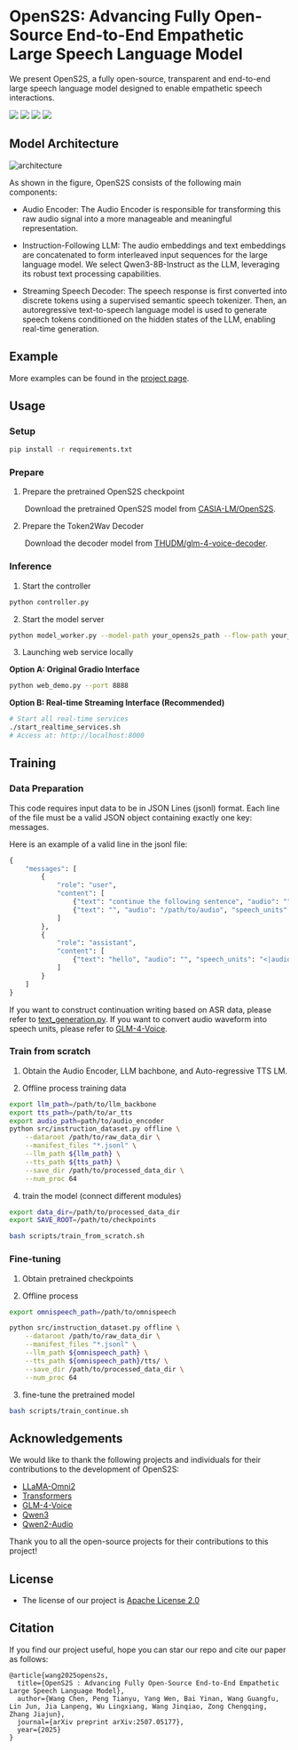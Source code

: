 # OpenS2S: Advancing Fully Open-Source End-to-End Empathetic Large Speech Language Model

We present OpenS2S, a fully open-source, transparent and end-to-end large speech language model designed to enable empathetic speech interactions.


<a href='https://huggingface.co/CASIA-LM/OpenS2S'><img src='https://img.shields.io/badge/%F0%9F%A4%97%20Hugging%20Face-Checkpoint-blue'></a> <a href='https://huggingface.co/datasets/CASIA-LM/OpenS2S_Datasets'><img src='https://img.shields.io/badge/%F0%9F%A4%97%20Hugging%20Face-Dataset-blue'></a> <a href='https://arxiv.org/pdf/2507.05177'><img src='https://img.shields.io/badge/Paper-Arxiv-red'></a> <a href='https://casia-lm.github.io/OpenS2S'><img src='https://img.shields.io/badge/Project-Page-Green'></a> 


## Model Architecture

![architecture](figures/Architecture.png)

As shown in the figure, OpenS2S consists of the following main components:

* Audio Encoder: The Audio Encoder is responsible for transforming this raw audio signal into a more manageable and meaningful representation.

* Instruction-Following LLM: The audio embeddings and text embeddings are concatenated to form interleaved input sequences for the large language model. We select Qwen3-8B-Instruct as the LLM, leveraging its robust text processing capabilities.

* Streaming Speech Decoder: The speech response is first converted into discrete tokens
using a supervised semantic speech tokenizer. Then, an autoregressive text-to-speech language model is used to generate speech tokens conditioned on the hidden states of the LLM, enabling real-time generation.

## Example

More examples can be found in the [project page](https://casia-lm.github.io/OpenS2S).


## Usage

### Setup

```bash
pip install -r requirements.txt
```


### Prepare 

1. Prepare the pretrained OpenS2S checkpoint

&emsp;&emsp;Download the pretrained OpenS2S model from [CASIA-LM/OpenS2S](https://huggingface.co/CASIA-LM/OpenS2S).

2. Prepare the Token2Wav Decoder

&emsp;&emsp;Download the decoder model from [THUDM/glm-4-voice-decoder](https://huggingface.co/THUDM/glm-4-voice-decoder).

### Inference

1. Start the controller
```bash
python controller.py
```
2. Start the model server
```bash
python model_worker.py --model-path your_opens2s_path --flow-path your_decoder_path
```

3. Launching web service locally

**Option A: Original Gradio Interface**
```bash
python web_demo.py --port 8888
```

**Option B: Real-time Streaming Interface (Recommended)**
```bash
# Start all real-time services
./start_realtime_services.sh
# Access at: http://localhost:8000
```

## Training

### Data Preparation

This code requires input data to be in JSON Lines (jsonl) format. Each line of the file must be a valid JSON object containing exactly one key: messages.

Here is an example of a valid line in the jsonl file:
```python
{
    "messages": [
        {
            "role": "user", 
            "content": [
                {"text": "continue the following sentence", "audio": "", "speech_units": "", "spk_emb": ""},
                {"text": "", "audio": "/path/to/audio", "speech_units": "", "spk_emb": ""}
            ]
        },
        {
            "role": "assistant", 
            "content": [
                {"text": "hello", "audio": "", "speech_units": "<|audio_0|><|audio_1|>", "spk_emb": ""},
            ]
        }
    ]
}
```

If you want to construct continuation writing based on ASR data, please refer to [text_generation.py](./text_generation.py). If you want to convert audio waveform into speech units, please refer to [GLM-4-Voice](https://github.com/THUDM/GLM-4-Voice/blob/main/speech_tokenizer/utils.py#L40).


###  Train from scratch
1. Obtain the Audio Encoder, LLM bachbone, and Auto-regressive TTS LM.

2. Offline process training data
``` bash
export llm_path=/path/to/llm_backbone
export tts_path=/path/to/ar_tts
export audio_path=path/to/audio_encoder
python src/instruction_dataset.py offline \
    --dataroot /path/to/raw_data_dir \
    --manifest_files "*.jsonl" \
    --llm_path ${llm_path} \
    --tts_path ${tts_path} \
    --save_dir /path/to/processed_data_dir \
    --num_proc 64
```

4. train the model (connect different modules)
```bash
export data_dir=/path/to/processed_data_dir
export SAVE_ROOT=/path/to/checkpoints

bash scripts/train_from_scratch.sh
```


### Fine-tuning
1. Obtain pretrained checkpoints

2. Offline process
``` bash
export omnispeech_path=/path/to/omnispeech

python src/instruction_dataset.py offline \
    --dataroot /path/to/raw_data_dir \
    --manifest_files "*.jsonl" \
    --llm_path ${omnispeech_path} \
    --tts_path ${omnispeech_path}/tts/ \
    --save_dir /path/to/processed_data_dir \
    --num_proc 64
```

3. fine-tune the pretrained model
```bash
bash scripts/train_continue.sh
```

## Acknowledgements

We would like to thank the following projects and individuals for their contributions to the development of OpenS2S:
* [LLaMA-Omni2](https://github.com/ictnlp/LLaMA-Omni2)
* [Transformers](https://github.com/huggingface/transformers)
* [GLM-4-Voice](https://github.com/THUDM/GLM-4-Voice)
* [Qwen3](https://github.com/QwenLM/Qwen3)
* [Qwen2-Audio](https://github.com/QwenLM/Qwen2-Audio)


Thank you to all the open-source projects for their contributions to this project!



## License
* The license of our project is [Apache License 2.0]()

## Citation
If you find our project useful, hope you can star our repo and cite our paper as follows:
```
@article{wang2025opens2s,
  title={OpenS2S : Advancing Fully Open-Source End-to-End Empathetic Large Speech Language Model},
  author={Wang Chen, Peng Tianyu, Yang Wen, Bai Yinan, Wang Guangfu, Lin Jun, Jia Lanpeng, Wu Lingxiang, Wang Jinqiao, Zong Chengqing, Zhang Jiajun},
  journal={arXiv preprint arXiv:2507.05177},
  year={2025}
}
```
